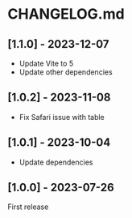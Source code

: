 # CHANGELOG.md

## [1.1.0] - 2023-12-07

- Update Vite to 5
- Update other dependencies

## [1.0.2] - 2023-11-08

- Fix Safari issue with table

## [1.0.1] - 2023-10-04

- Update dependencies

## [1.0.0] - 2023-07-26

First release
